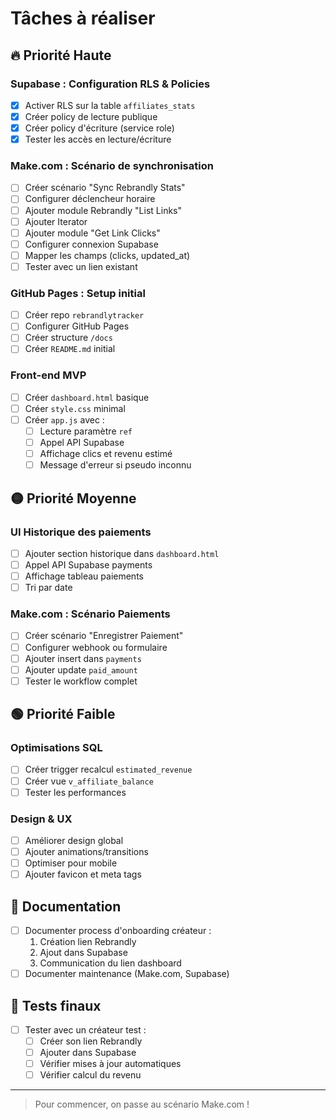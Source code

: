 # Tâches à réaliser

## 🔥 Priorité Haute

### Supabase : Configuration RLS & Policies
- [x] Activer RLS sur la table `affiliates_stats`
- [x] Créer policy de lecture publique
- [x] Créer policy d'écriture (service role)
- [x] Tester les accès en lecture/écriture

### Make.com : Scénario de synchronisation
- [ ] Créer scénario "Sync Rebrandly Stats"
- [ ] Configurer déclencheur horaire
- [ ] Ajouter module Rebrandly "List Links"
- [ ] Ajouter Iterator
- [ ] Ajouter module "Get Link Clicks"
- [ ] Configurer connexion Supabase
- [ ] Mapper les champs (clicks, updated_at)
- [ ] Tester avec un lien existant

### GitHub Pages : Setup initial
- [ ] Créer repo `rebrandlytracker`
- [ ] Configurer GitHub Pages
- [ ] Créer structure `/docs`
- [ ] Créer `README.md` initial

### Front-end MVP
- [ ] Créer `dashboard.html` basique
- [ ] Créer `style.css` minimal
- [ ] Créer `app.js` avec :
  - [ ] Lecture paramètre `ref`
  - [ ] Appel API Supabase
  - [ ] Affichage clics et revenu estimé
  - [ ] Message d'erreur si pseudo inconnu

## 🟡 Priorité Moyenne

### UI Historique des paiements
- [ ] Ajouter section historique dans `dashboard.html`
- [ ] Appel API Supabase payments
- [ ] Affichage tableau paiements
- [ ] Tri par date

### Make.com : Scénario Paiements
- [ ] Créer scénario "Enregistrer Paiement"
- [ ] Configurer webhook ou formulaire
- [ ] Ajouter insert dans `payments`
- [ ] Ajouter update `paid_amount`
- [ ] Tester le workflow complet

## 🟢 Priorité Faible

### Optimisations SQL
- [ ] Créer trigger recalcul `estimated_revenue`
- [ ] Créer vue `v_affiliate_balance`
- [ ] Tester les performances

### Design & UX
- [ ] Améliorer design global
- [ ] Ajouter animations/transitions
- [ ] Optimiser pour mobile
- [ ] Ajouter favicon et meta tags

## 📝 Documentation

- [ ] Documenter process d'onboarding créateur :
  1. Création lien Rebrandly
  2. Ajout dans Supabase
  3. Communication du lien dashboard
- [ ] Documenter maintenance (Make.com, Supabase)

## 🧪 Tests finaux

- [ ] Tester avec un créateur test :
  - [ ] Créer son lien Rebrandly
  - [ ] Ajouter dans Supabase
  - [ ] Vérifier mises à jour automatiques
  - [ ] Vérifier calcul du revenu

---

> Pour commencer, on passe au scénario Make.com ! 